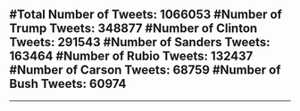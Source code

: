 #Total Number of Tweets: 1066053 
#Number of Trump Tweets: 348877
#Number of Clinton Tweets: 291543
#Number of Sanders Tweets: 163464
#Number of Rubio Tweets: 132437
#Number of Carson Tweets: 68759
#Number of Bush Tweets: 60974
---
---
